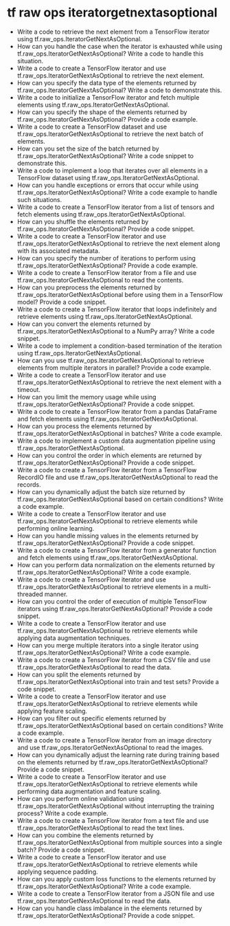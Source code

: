 # tf raw ops iteratorgetnextasoptional

- Write a code to retrieve the next element from a TensorFlow iterator using tf.raw_ops.IteratorGetNextAsOptional.
- How can you handle the case when the iterator is exhausted while using tf.raw_ops.IteratorGetNextAsOptional? Write a code to handle this situation.
- Write a code to create a TensorFlow iterator and use tf.raw_ops.IteratorGetNextAsOptional to retrieve the next element.
- How can you specify the data type of the elements returned by tf.raw_ops.IteratorGetNextAsOptional? Write a code to demonstrate this.
- Write a code to initialize a TensorFlow iterator and fetch multiple elements using tf.raw_ops.IteratorGetNextAsOptional.
- How can you specify the shape of the elements returned by tf.raw_ops.IteratorGetNextAsOptional? Provide a code example.
- Write a code to create a TensorFlow dataset and use tf.raw_ops.IteratorGetNextAsOptional to retrieve the next batch of elements.
- How can you set the size of the batch returned by tf.raw_ops.IteratorGetNextAsOptional? Write a code snippet to demonstrate this.
- Write a code to implement a loop that iterates over all elements in a TensorFlow dataset using tf.raw_ops.IteratorGetNextAsOptional.
- How can you handle exceptions or errors that occur while using tf.raw_ops.IteratorGetNextAsOptional? Write a code example to handle such situations.
- Write a code to create a TensorFlow iterator from a list of tensors and fetch elements using tf.raw_ops.IteratorGetNextAsOptional.
- How can you shuffle the elements returned by tf.raw_ops.IteratorGetNextAsOptional? Provide a code snippet.
- Write a code to create a TensorFlow iterator and use tf.raw_ops.IteratorGetNextAsOptional to retrieve the next element along with its associated metadata.
- How can you specify the number of iterations to perform using tf.raw_ops.IteratorGetNextAsOptional? Provide a code example.
- Write a code to create a TensorFlow iterator from a file and use tf.raw_ops.IteratorGetNextAsOptional to read the contents.
- How can you preprocess the elements returned by tf.raw_ops.IteratorGetNextAsOptional before using them in a TensorFlow model? Provide a code snippet.
- Write a code to create a TensorFlow iterator that loops indefinitely and retrieve elements using tf.raw_ops.IteratorGetNextAsOptional.
- How can you convert the elements returned by tf.raw_ops.IteratorGetNextAsOptional to a NumPy array? Write a code snippet.
- Write a code to implement a condition-based termination of the iteration using tf.raw_ops.IteratorGetNextAsOptional.
- How can you use tf.raw_ops.IteratorGetNextAsOptional to retrieve elements from multiple iterators in parallel? Provide a code example.
- Write a code to create a TensorFlow iterator and use tf.raw_ops.IteratorGetNextAsOptional to retrieve the next element with a timeout.
- How can you limit the memory usage while using tf.raw_ops.IteratorGetNextAsOptional? Provide a code snippet.
- Write a code to create a TensorFlow iterator from a pandas DataFrame and fetch elements using tf.raw_ops.IteratorGetNextAsOptional.
- How can you process the elements returned by tf.raw_ops.IteratorGetNextAsOptional in batches? Write a code example.
- Write a code to implement a custom data augmentation pipeline using tf.raw_ops.IteratorGetNextAsOptional.
- How can you control the order in which elements are returned by tf.raw_ops.IteratorGetNextAsOptional? Provide a code snippet.
- Write a code to create a TensorFlow iterator from a TensorFlow RecordIO file and use tf.raw_ops.IteratorGetNextAsOptional to read the records.
- How can you dynamically adjust the batch size returned by tf.raw_ops.IteratorGetNextAsOptional based on certain conditions? Write a code example.
- Write a code to create a TensorFlow iterator and use tf.raw_ops.IteratorGetNextAsOptional to retrieve elements while performing online learning.
- How can you handle missing values in the elements returned by tf.raw_ops.IteratorGetNextAsOptional? Provide a code snippet.
- Write a code to create a TensorFlow iterator from a generator function and fetch elements using tf.raw_ops.IteratorGetNextAsOptional.
- How can you perform data normalization on the elements returned by tf.raw_ops.IteratorGetNextAsOptional? Write a code example.
- Write a code to create a TensorFlow iterator and use tf.raw_ops.IteratorGetNextAsOptional to retrieve elements in a multi-threaded manner.
- How can you control the order of execution of multiple TensorFlow iterators using tf.raw_ops.IteratorGetNextAsOptional? Provide a code snippet.
- Write a code to create a TensorFlow iterator and use tf.raw_ops.IteratorGetNextAsOptional to retrieve elements while applying data augmentation techniques.
- How can you merge multiple iterators into a single iterator using tf.raw_ops.IteratorGetNextAsOptional? Write a code example.
- Write a code to create a TensorFlow iterator from a CSV file and use tf.raw_ops.IteratorGetNextAsOptional to read the data.
- How can you split the elements returned by tf.raw_ops.IteratorGetNextAsOptional into train and test sets? Provide a code snippet.
- Write a code to create a TensorFlow iterator and use tf.raw_ops.IteratorGetNextAsOptional to retrieve elements while applying feature scaling.
- How can you filter out specific elements returned by tf.raw_ops.IteratorGetNextAsOptional based on certain conditions? Write a code example.
- Write a code to create a TensorFlow iterator from an image directory and use tf.raw_ops.IteratorGetNextAsOptional to read the images.
- How can you dynamically adjust the learning rate during training based on the elements returned by tf.raw_ops.IteratorGetNextAsOptional? Provide a code snippet.
- Write a code to create a TensorFlow iterator and use tf.raw_ops.IteratorGetNextAsOptional to retrieve elements while performing data augmentation and feature scaling.
- How can you perform online validation using tf.raw_ops.IteratorGetNextAsOptional without interrupting the training process? Write a code example.
- Write a code to create a TensorFlow iterator from a text file and use tf.raw_ops.IteratorGetNextAsOptional to read the text lines.
- How can you combine the elements returned by tf.raw_ops.IteratorGetNextAsOptional from multiple sources into a single batch? Provide a code snippet.
- Write a code to create a TensorFlow iterator and use tf.raw_ops.IteratorGetNextAsOptional to retrieve elements while applying sequence padding.
- How can you apply custom loss functions to the elements returned by tf.raw_ops.IteratorGetNextAsOptional? Write a code example.
- Write a code to create a TensorFlow iterator from a JSON file and use tf.raw_ops.IteratorGetNextAsOptional to read the data.
- How can you handle class imbalance in the elements returned by tf.raw_ops.IteratorGetNextAsOptional? Provide a code snippet.